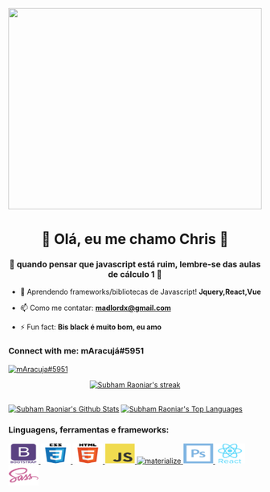 <a href="#"><img width="100%" height=400px src="https://images.unsplash.com/photo-1542831371-29b0f74f9713?ixid=MnwxMjA3fDB8MHxwaG90by1wYWdlfHx8fGVufDB8fHx8&ixlib=rb-1.2.1&auto=format&fit=crop&w=750&q=80" height="105px"/></a>

<h1 align="center">🖤 Olá, eu me chamo Chris 🖤</h1>
<h3 align="center">🍉 quando pensar que javascript está ruim, lembre-se das aulas de cálculo 1 🍉</h3>

- 🌱 Aprendendo frameworks/bibliotecas de Javascript! **Jquery,React,Vue**

- 📫 Como me contatar: **madlordx@gmail.com**

- ⚡ Fun fact: **Bis black é muito bom, eu amo**

<h3 align="left">Connect with me: mAracujá#5951</h3>
<p align="left">
<a href="https://discord.gg/mAracuja#5951" target="blank"><img align="center" src="https://raw.githubusercontent.com/rahuldkjain/github-profile-readme-generator/master/src/images/icons/Social/discord.svg" alt="mAracuja#5951" height="30" width="40" /></a>
</p>


<p align="center">
    <a href="https://github.com/Maracujacake/github-readme-streak-stats">
        <img title="🔥 Get streak stats for your profile at git.io/streak-stats" alt="Subham Raoniar's streak" src="https://github-readme-streak-stats.herokuapp.com/?user=Maracujacake&theme=black-ice&hide_border=true&stroke=0000&background=060A0CD0"/>
    </a>
</p>

<br/>
        <a href="https://github.com/Maracujacake/github-readme-stats"><img alt="Subham Raoniar's Github Stats" src="https://github-readme-stats.vercel.app/api?username=Maracujacake&show_icons=true&count_private=true&theme=react&hide_border=true&bg_color=0D1117" /></a>
      <a href="https://github.com/Maracujacake/github-readme-stats"><img alt="Subham Raoniar's Top Languages" src="https://github-readme-stats.vercel.app/api/top-langs/?username=Maracujacake&langs_count=8&count_private=true&theme=react&hide_border=true&bg_color=0D1117" /></a>
 <br/>
 
 

<h3 align="left">Linguagens, ferramentas e frameworks:</h3>
<p align="left"> <a href="https://getbootstrap.com" target="_blank"> <img src="https://raw.githubusercontent.com/devicons/devicon/master/icons/bootstrap/bootstrap-plain-wordmark.svg" alt="bootstrap" width="60" height="40"/> </a> <a href="https://www.w3schools.com/css/" target="_blank"> <img src="https://raw.githubusercontent.com/devicons/devicon/master/icons/css3/css3-original-wordmark.svg" alt="css3" width="60" height="40"/> </a> <a href="https://www.w3.org/html/" target="_blank"> <img src="https://raw.githubusercontent.com/devicons/devicon/master/icons/html5/html5-original-wordmark.svg" alt="html5" width="60" height="40"/> </a> <a href="https://developer.mozilla.org/en-US/docs/Web/JavaScript" target="_blank"> <img src="https://raw.githubusercontent.com/devicons/devicon/master/icons/javascript/javascript-original.svg" alt="javascript" width="60" height="40"/> </a> <a href="https://materializecss.com/" target="_blank"> <img src="https://raw.githubusercontent.com/prplx/svg-logos/5585531d45d294869c4eaab4d7cf2e9c167710a9/svg/materialize.svg" alt="materialize" width="60" height="40"/> </a> <a href="https://www.photoshop.com/en" target="_blank"> <img src="https://raw.githubusercontent.com/devicons/devicon/master/icons/photoshop/photoshop-line.svg" alt="photoshop" width="60" height="40"/> </a> <a href="https://reactjs.org/" target="_blank"> <img src="https://raw.githubusercontent.com/devicons/devicon/master/icons/react/react-original-wordmark.svg" alt="react" width="60" height="40"/> </a> <a href="https://sass-lang.com" target="_blank"> <img src="https://raw.githubusercontent.com/devicons/devicon/master/icons/sass/sass-original.svg" alt="sass" width="60" height="40"/> </a> </p>

